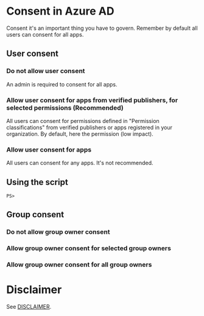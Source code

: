 # Consent in Azure AD
Consent it's an important thing you have to govern. Remember by default all users can consent for all apps.


## User consent

### Do not allow user consent
An admin is required to consent for all apps.



### Allow user consent for apps from verified publishers, for selected permissions (Recommended)
All users can consent for permissions defined in "Permission classifications" from verified publishers or apps registered in your organization. By default, here the permission (low impact).



### Allow user consent for apps
All users can consent for any apps. It's not recommended.


## Using the script
```
PS> 
```


## Group consent


### Do not allow group owner consent


### Allow group owner consent for selected group owners


### Allow group owner consent for all group owners

# Disclaimer
See [DISCLAIMER](./DISCLAIMER.md).